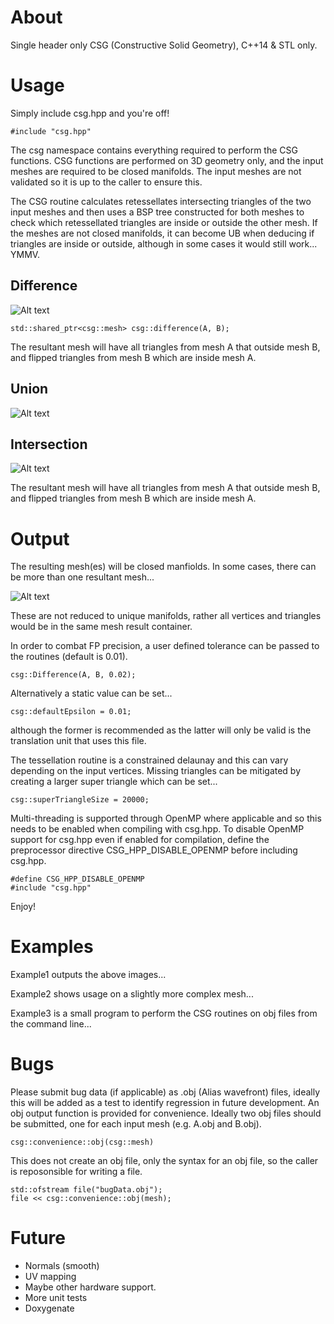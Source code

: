 # About

Single header only CSG (Constructive Solid Geometry), C++14 & STL only. 

# Usage

Simply include csg.hpp and you're off!

    #include "csg.hpp"

The csg namespace contains everything required to perform the CSG functions. CSG functions are performed on 3D geometry only, and the input meshes are required to be closed manifolds. The input meshes are not validated so it is up to the caller to ensure this.

The CSG routine calculates retessellates intersecting triangles of the two input meshes and then uses a BSP tree constructed for both meshes to check which retessellated triangles are inside or outside the other mesh. If the meshes are not closed manifolds, it can become UB when deducing if triangles are inside or outside, although in some cases it would still work... YMMV. 

## Difference

![Alt text](difference.PNG?raw=true "Difference")

    std::shared_ptr<csg::mesh> csg::difference(A, B);

The resultant mesh will have all triangles from mesh A that outside mesh B, and flipped triangles from mesh B which are inside mesh A.

## Union

![Alt text](union.PNG?raw=true "Union")

## Intersection

![Alt text](intersection.PNG?raw=true "Intersection")

The resultant mesh will have all triangles from mesh A that outside mesh B, and flipped triangles from mesh B which are inside mesh A.


# Output

The resulting mesh(es) will be closed manfiolds. In some cases, there can be more than one resultant mesh...

![Alt text](difference.PNG?raw=true "Difference")

These are not reduced to unique manifolds, rather all vertices and triangles would be in the same mesh result container.

In order to combat FP precision, a user defined tolerance can be passed to the routines (default is 0.01).

    csg::Difference(A, B, 0.02);

Alternatively a static value can be set... 

    csg::defaultEpsilon = 0.01;

although the former is recommended as the latter will only be valid is the translation unit that uses this file.

The tessellation routine is a constrained delaunay and this can vary depending on the input vertices. Missing triangles can be mitigated by creating a larger super triangle which can be set...

    csg::superTriangleSize = 20000;

Multi-threading is supported through OpenMP where applicable and so this needs to be enabled when compiling with csg.hpp. To disable OpenMP support for csg.hpp even if enabled for compilation, define the preprocessor directive CSG_HPP_DISABLE_OPENMP before including csg.hpp.

    #define CSG_HPP_DISABLE_OPENMP
    #include "csg.hpp"

Enjoy!

# Examples

Example1 outputs the above images...

Example2 shows usage on a slightly more complex mesh...

Example3 is a small program to perform the CSG routines on obj files from the command line...

# Bugs

Please submit bug data (if applicable) as .obj (Alias wavefront) files, ideally this will be added as a test to identify regression in future development. An obj output function is provided for convenience. Ideally two obj files should be submitted, one for each input mesh (e.g. A.obj and B.obj).

    csg::convenience::obj(csg::mesh)

This does not create an obj file, only the syntax for an obj file, so the caller is reposonsible for writing a file.

    std::ofstream file("bugData.obj");
    file << csg::convenience::obj(mesh);


# Future

* Normals (smooth)
* UV mapping
* Maybe other hardware support.
* More unit tests
* Doxygenate

